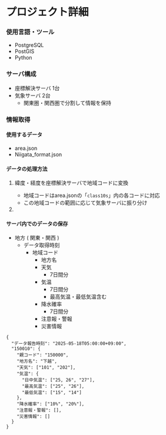 # プロジェクト詳細
### 使用言語・ツール
- PostgreSQL
- PostGIS
- Python

### サーバ構成
- 座標解決サーバ 1台
- 気象サーバ 2台
    - 関東圏・関西圏で分割して情報を保持

### 情報取得
#### 使用するデータ
- area.json
- Niigata_format.json

#### データの処理方法
1. 緯度・経度を座標解決サーバで地域コードに変換
    - 地域コードはarea.jsonの「`class10s`」内の各コードに対応
    - この地域コードの範囲に応じて気象サーバに振り分け

2. 

#### サーバ内でのデータの保存
- 地方 ( 関東・関西 )
    - データ取得時刻
        - 地域コード
            - 地方名
            - 天気
                - 7日間分
            - 気温
                - 7日間分
                - 最高気温・最低気温含む
            - 降水確率
                - 7日間分
            - 注意報・警報
            - 災害情報

```
{
  "データ報告時刻": "2025-05-18T05:00:00+09:00",
  "150010": {
    "親コード": "150000",
    "地方名": "下越",
    "天気": ["101", "202"],
    "気温": {
      "日中気温": ["25, 26", "27"],
      "最高気温": ["25", "26"],
      "最低気温": ["15", "14"]
    },
    "降水確率": ["10%", "20%"],
    "注意報・警報": [],
    "災害情報": []
  }
}
```